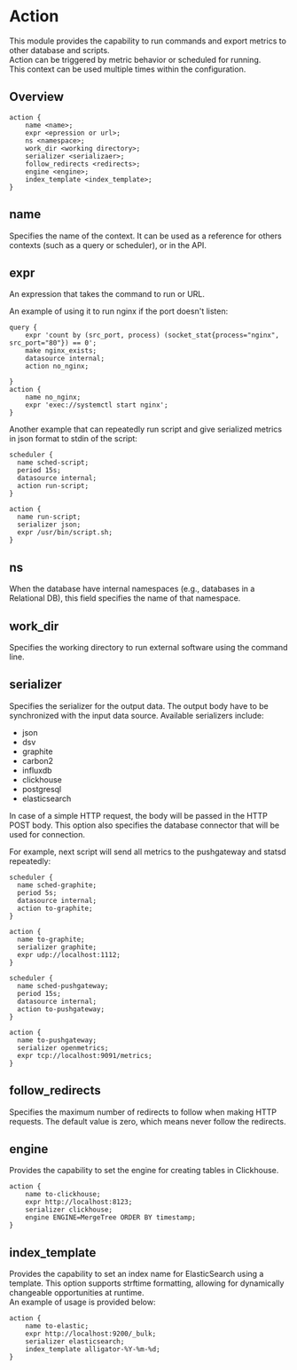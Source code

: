 # Action
This module provides the capability to run commands and export metrics to other database and scripts.\
Action can be triggered by metric behavior or scheduled for running.\
This context can be used multiple times within the configuration.


## Overview

```
action {
    name <name>;
    expr <epression or url>;
    ns <namespace>;
    work_dir <working directory>;
    serializer <serializaer>;
    follow_redirects <redirects>;
    engine <engine>;
    index_template <index_template>;
}
```

## name
Specifies the name of the context. It can be used as a reference for others contexts (such as a query or scheduler), or in the API.


## expr
An expression that takes the command to run or URL.

An example of using it to run nginx if the port doesn't listen:
```
query {
    expr 'count by (src_port, process) (socket_stat{process="nginx", src_port="80"}) == 0';
    make nginx_exists;
    datasource internal;
    action no_nginx;

}
action {
    name no_nginx;
    expr 'exec://systemctl start nginx';
}
```

Another example that can repeatedly run script and give serialized metrics in json format to stdin of the script:
```
scheduler {
  name sched-script;
  period 15s;
  datasource internal;
  action run-script;
}

action {
  name run-script;
  serializer json;
  expr /usr/bin/script.sh;
}
```

## ns
When the database have internal namespaces (e.g., databases in a Relational DB), this field specifies the name of that namespace.


## work\_dir
Specifies the working directory to run external software using the command line.


## serializer
Specifies the serializer for the output data. The output body have to be synchronized with the input data source.
Available serializers include:
- json
- dsv
- graphite
- carbon2
- influxdb
- clickhouse
- postgresql
- elasticsearch

In case of a simple HTTP request, the body will be passed in the HTTP POST body.
This option also specifies the database connector that will be used for connection.


For example, next script will send all metrics to the pushgateway and statsd repeatedly:
```
scheduler {
  name sched-graphite;
  period 5s;
  datasource internal;
  action to-graphite;
}

action {
  name to-graphite;
  serializer graphite;
  expr udp://localhost:1112;
}

scheduler {
  name sched-pushgateway;
  period 15s;
  datasource internal;
  action to-pushgateway;
}

action {
  name to-pushgateway;
  serializer openmetrics;
  expr tcp://localhost:9091/metrics;
}
```

## follow\_redirects
Specifies the maximum number of redirects to follow when making HTTP requests. The default value is zero, which means never follow the redirects.


## engine
Provides the capability to set the engine for creating tables in Clickhouse.

```
action {
    name to-clickhouse;
    expr http://localhost:8123;
    serializer clickhouse;
    engine ENGINE=MergeTree ORDER BY timestamp;
}
```

## index\_template
Provides the capability to set an index name for ElasticSearch using a template. This option supports strftime formatting, allowing for dynamically changeable opportunities at runtime.\
An example of usage is provided below:

```
action {
    name to-elastic;
    expr http://localhost:9200/_bulk;
    serializer elasticsearch;
    index_template alligator-%Y-%m-%d;
}
```
